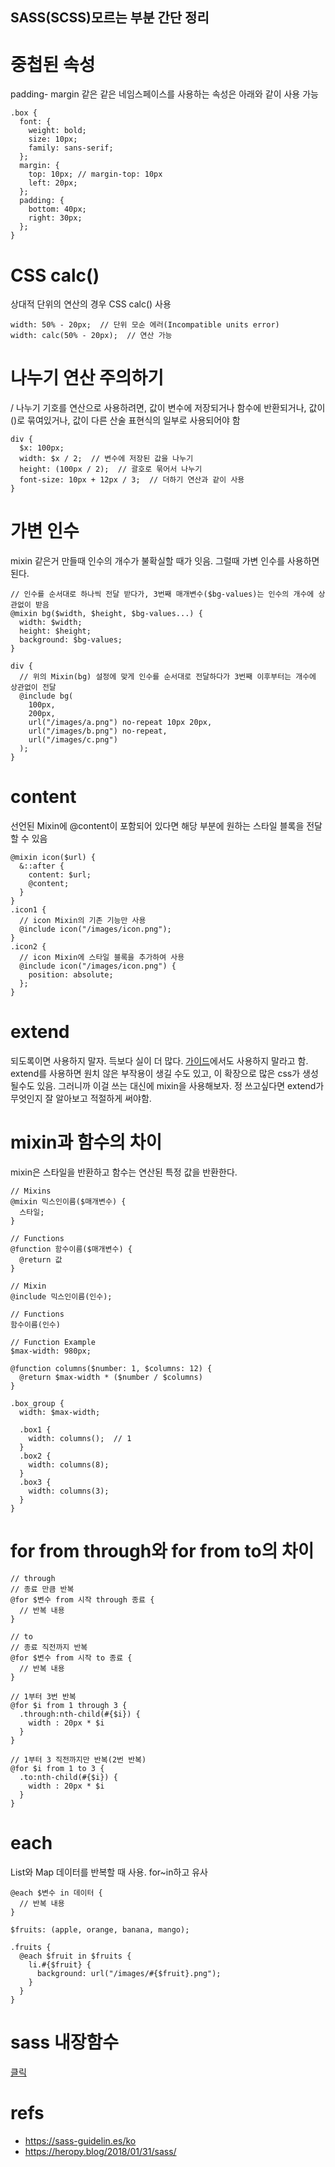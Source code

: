SASS(SCSS)모르는 부분 간단 정리
---

# 중첩된 속성
padding- margin 같은 같은 네임스페이스를 사용하는 속성은 아래와 같이 사용 가능

```
.box {
  font: {
    weight: bold;
    size: 10px;
    family: sans-serif;
  };
  margin: {
    top: 10px; // margin-top: 10px
    left: 20px;
  };
  padding: {
    bottom: 40px;
    right: 30px;
  };
}
```

# CSS calc()
상대적 단위의 연산의 경우 CSS calc() 사용

```
width: 50% - 20px;  // 단위 모순 에러(Incompatible units error)
width: calc(50% - 20px);  // 연산 가능

```

# 나누기 연산 주의하기
/ 나누기 기호를 연산으로 사용하려면, 값이 변수에 저장되거나 함수에 반환되거나, 값이 ()로 묶여있거나, 값이 다른 산술 표현식의 일부로 사용되어야 함

```
div {
  $x: 100px;
  width: $x / 2;  // 변수에 저장된 값을 나누기
  height: (100px / 2);  // 괄호로 묶어서 나누기
  font-size: 10px + 12px / 3;  // 더하기 연산과 같이 사용
}
```

# 가변 인수
mixin 같은거 만들때 인수의 개수가 불확실할 때가 잇음. 그럴때 가변 인수를 사용하면 된다.

```
// 인수를 순서대로 하나씩 전달 받다가, 3번째 매개변수($bg-values)는 인수의 개수에 상관없이 받음
@mixin bg($width, $height, $bg-values...) {
  width: $width;
  height: $height;
  background: $bg-values;
}

div {
  // 위의 Mixin(bg) 설정에 맞게 인수를 순서대로 전달하다가 3번째 이후부터는 개수에 상관없이 전달
  @include bg(
    100px,
    200px,
    url("/images/a.png") no-repeat 10px 20px,
    url("/images/b.png") no-repeat,
    url("/images/c.png")
  );
}
```

# content
선언된 Mixin에 @content이 포함되어 있다면 해당 부분에 원하는 스타일 블록을 전달할 수 있음

```
@mixin icon($url) {
  &::after {
    content: $url;
    @content;
  }
}
.icon1 {
  // icon Mixin의 기존 기능만 사용
  @include icon("/images/icon.png");
}
.icon2 {
  // icon Mixin에 스타일 블록을 추가하여 사용
  @include icon("/images/icon.png") {
    position: absolute;
  };
}
```

# extend
되도록이면 사용하지 말자. 득보다 실이 더 많다. [가이드](https://sass-guidelin.es/ko/#extend)에서도 사용하지 말라고 함. extend를 사용하면 원치 않은 부작용이 생길 수도 있고, 이 확장으로 많은 css가 생성될수도 있음. 그러니까 이걸 쓰는 대신에 mixin을 사용해보자. 정 쓰고싶다면 extend가 무엇인지 잘 알아보고 적절하게 써야함.

# mixin과 함수의 차이
mixin은 스타일을 반환하고 함수는 연산된 특정 값을 반환한다.

```
// Mixins
@mixin 믹스인이름($매개변수) {
  스타일;
}

// Functions
@function 함수이름($매개변수) {
  @return 값
}

// Mixin
@include 믹스인이름(인수);

// Functions
함수이름(인수)

// Function Example
$max-width: 980px;

@function columns($number: 1, $columns: 12) {
  @return $max-width * ($number / $columns)
}

.box_group {
  width: $max-width;

  .box1 {
    width: columns();  // 1
  }
  .box2 {
    width: columns(8);
  }
  .box3 {
    width: columns(3);
  }
}
```

# for from through와 for from to의 차이
```
// through
// 종료 만큼 반복
@for $변수 from 시작 through 종료 {
  // 반복 내용
}

// to
// 종료 직전까지 반복
@for $변수 from 시작 to 종료 {
  // 반복 내용
}

// 1부터 3번 반복
@for $i from 1 through 3 {
  .through:nth-child(#{$i}) {
    width : 20px * $i
  }
}

// 1부터 3 직전까지만 반복(2번 반복)
@for $i from 1 to 3 {
  .to:nth-child(#{$i}) {
    width : 20px * $i
  }
}
```

# each
List와 Map 데이터를 반복할 때 사용. for~in하고 유사

```
@each $변수 in 데이터 {
  // 반복 내용
}

$fruits: (apple, orange, banana, mango);

.fruits {
  @each $fruit in $fruits {
    li.#{$fruit} {
      background: url("/images/#{$fruit}.png");
    }
  }
}
```

# sass 내장함수
[클릭](https://sass-lang.com/documentation/Sass/Script/Functions.html)

# refs
* https://sass-guidelin.es/ko
* https://heropy.blog/2018/01/31/sass/